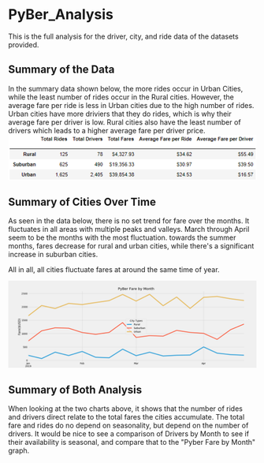 # PyBer_Analysis
This is the full analysis for the driver, city, and ride data of the datasets provided.

## Summary of the Data
In the summary data shown below, the more rides occur in Urban Cities, while the least number of rides occur in the Rural cities. However, the average fare per ride is less in Urban cities due to the high number of rides.
Urban cities have more driviers that they do rides, which is why their average fare per driver is low.
Rural cities also have the least number of drivers which leads to a higher average fare per driver price.
![Data Summary](https://github.com/natrockwood/PyBer_Analysis/blob/master/Summary%20Data.PNG)

## Summary of Cities Over Time
As seen in the data below, there is no set trend for fare over the months. It fluctuates in all areas with multiple peaks and valleys. March through April seem to be the months with the most fluctuation. towards the summer months, fares decrease for rural and urban cities, while there's a significant increase in suburban cities.

All in all, all cities fluctuate fares at around the same time of year.

![FInal Summary](https://github.com/natrockwood/PyBer_Analysis/blob/master/analysis/fig8.png)

## Summary of Both Analysis
When looking at the two charts above, it shows that the number of rides and drivers direct relate to the total fares the cities accumulate. The total fare and rides do no depend on seasonality, but depend on the number of drivers. It would be nice to see a comparison of Drivers by Month to see if their availability is seasonal, and compare that to the "Pyber Fare by Month" graph.
